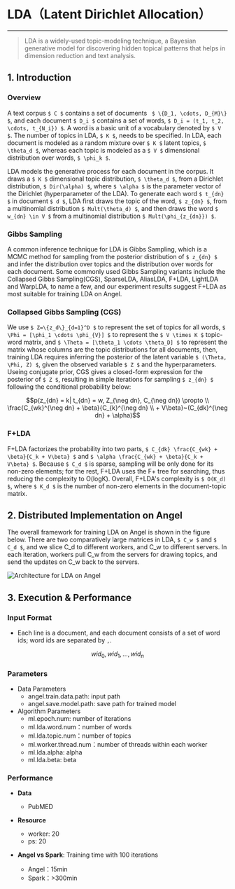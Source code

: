 # LDA（Latent Dirichlet Allocation）

---

> LDA is a widely-used topic-modeling technique, a Bayesian generative model for discovering hidden topical patterns that helps in dimension reduction and text analysis.

## 1. Introduction

### Overview

A text corpus ``$ C $`` contains a set of documents `` $ \{D_1, \cdots, D_{M}\} $``, and each document ``$ D_i $`` contains a set of words, ``$ D_i = (t_1, t_2, \cdots, t_{N_i}) $``. A word is a basic unit of a vocabulary denoted by ``$ V $``. The number of topics in LDA, ``$ K $``,  needs to be specified. In LDA, each document is modeled as a random mixture over ``$ K $`` latent topics, ``$ \theta_d $``, whereas each topic is modeled as a ``$ V $`` dimensional distribution over words, ``$ \phi_k $``.

LDA models the generative process for each document in the corpus. It draws a ``$ K $`` dimensional topic distribution, ``$ \theta_d $``, from a Dirichlet distribution, ``$ Dir(\alpha) $``, where ``$ \alpha $`` is the parameter vector of the Dirichlet (hyperparameter of the LDA). To generate each word ``$ t_{dn} $`` in document ``$ d $``, LDA first draws the topic of the word, ``$ z_{dn} $``, from a multinomial distribution ``$ Mult(\theta_d) $``, and then draws the word ``$ w_{dn} \in V $`` from a multinomial distribution ``$ Mult(\phi_{z_{dn}}) $``.

### Gibbs Sampling
A common inference technique for LDA is Gibbs Sampling, which is a MCMC method for sampling from the posterior distribution of ``$ z_{dn} $`` and infer the distribution over topics and the distribution over words for each document. Some commonly used Gibbs Sampling variants include the Collapsed Gibbs Sampling(CGS), SparseLDA, 
AliasLDA, F+LDA, LightLDA and WarpLDA, to name a few, and our experiment results suggest F+LDA as most suitable for training LDA on Angel. 

### Collapsed Gibbs Sampling (CGS)
We use ``$ Z=\{z_d\}_{d=1}^D $`` to represent the set of topics for all words, ``$ \Phi = [\phi_1 \cdots \phi_{V}] $`` to represent the ``$ V \times K $`` topic-word matrix, and ``$ \Theta = [\theta_1 \cdots \theta_D] $`` to represent the matrix whose columns are the topic distributions for all documents, then, training LDA requires inferring the posterior of the latent variable ``$ (\Theta, \Phi, Z) $``, given the observed variable ``$ Z $`` and the hyperparameters. Useing conjugate prior, CGS gives a closed-form expression for the posterior of ``$ Z $``, resulting in simple iterations for sampling ``$ z_{dn} $`` following the conditional probability below:

```math
p(z_{dn} = k| t_{dn} = w, Z_{\neg dn}, C_{\neg dn}) \propto \\
			\frac{C_{wk}^{\neg dn} + \beta}{C_{k}^{\neg dn} \\
			+ V\beta}~(C_{dk}^{\neg dn}  + \alpha)
```

### F+LDA
F+LDA factorizes the probability into two parts, ``$ C_{dk} \frac{C_{wk} + \beta}{C_k + V\beta} $`` and ``$ \alpha \frac{C_{wk} + \beta}{C_k + V\beta} $``. Because ``$ C_d $`` is sparse, sampling will be only done for its non-zero elements; for the rest, F+LDA uses the F+ tree for searching, thus reducing the complexity to O(logK). Overall, F+LDA's complexity is ``$ O(K_d) $``, where ``$ K_d $`` is the number of non-zero elements in the document-topic matrix.

## 2. Distributed Implementation on Angel

The overall framework for training LDA on Angel is shown in the figure below. There are two comparatively large matrices in LDA, ``$ C_w $`` and ``$ C_d $``, and we slice C_d to different workers, and C_w to different servers. In each iteration, workers pull C_w from the servers for drawing topics, and send the updates on C_w back to the servers. 

![Architecture for LDA on Angel](../img/lda_ps.png)

## 3. Execution & Performance

### Input Format

* Each line is a document, and each document consists of a set of word ids; word ids are separated by `,`. 

```math
        wid_0, wid_1, ..., wid_n
```

### Parameters

* Data Parameters
  * angel.train.data.path: input path
  * angel.save.model.path: save path for trained model 
* Algorithm Parameters
  * ml.epoch.num: number of iterations
  * ml.lda.word.num：number of words
  * ml.lda.topic.num：number of topics
  * ml.worker.thread.num：number of threads within each worker
  * ml.lda.alpha: alpha
  * ml.lda.beta: beta


### Performance
 
* **Data**
	 * PubMED 

* **Resource**
	* worker: 20
	* ps: 20

* **Angel vs Spark**: Training time with 100 iterations
	* Angel：15min
	* Spark：>300min

